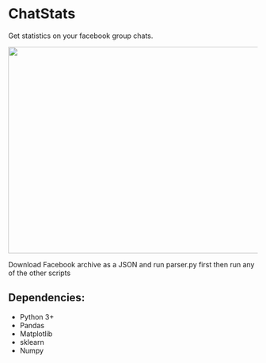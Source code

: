 # ChatStats
Get statistics on your facebook group chats.
<p align="center">
<img src="https://github.com/PhilosophicalMushroom/ChatStats/blob/master/sceenshots/messageDistribution.png" width="800" height="418">
</p>

Download Facebook archive as a JSON and run parser.py first then run any of the other scripts

## Dependencies:
* Python 3+
* Pandas
* Matplotlib
* sklearn
* Numpy
